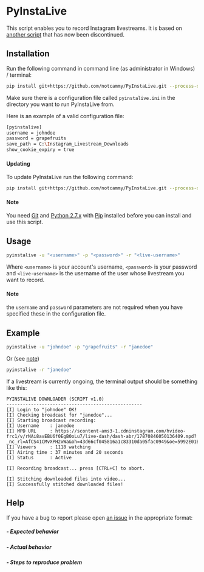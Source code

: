 # PyInstaLive
This script enables you to record Instagram livestreams. It is based on [another script](https://github.com/taengstagram/instagram-livestream-downloader) that has now been discontinued. 

## Installation

Run the following command in command line (as administrator in Windows) / terminal:
```bash
pip install git+https://github.com/notcammy/PyInstaLive.git --process-dependency-links
```

Make sure there is a configuration file called ``pyinstalive.ini`` in the directory you want to run PyInstaLive from.

Here is an example of a valid configuration file:
```bash
[pyinstalive]
username = johndoe
password = grapefruits
save_path = C:\Instagram_Livestream_Downloads
show_cookie_expiry = true
```

#### Updating

To update PyInstaLive run the following command:

```bash
pip install git+https://github.com/notcammy/PyInstaLive.git --process-dependency-links --upgrade
```

#### Note
You need [Git](https://git-scm.com/downloads) and [Python 2.7.x](https://www.python.org/downloads/release/python-2713/) with [Pip](https://pip.pypa.io/en/stable/installing/) installed before you can install and use this script.

## Usage
```bash
pyinstalive -u "<username>" -p "<password>" -r "<live-username>"
```

Where ``<username>`` is your account's username, ``<password>`` is your password and ``<live-username>`` is the username of the user whose livestream you want to record.

#### Note
the `username` and `password` parameters are not required when you have specified these in the configuration file.

## Example
```bash
pyinstalive -u "johndoe" -p "grapefruits" -r "janedoe"
```
Or (see [note](https://github.com/notcammy/PyInstaLive#note-1))
```bash
pyinstalive -r "janedoe"
```

If a livestream is currently ongoing, the terminal output should be something like this:

```
PYINSTALIVE DOWNLOADER (SCRIPT v1.0)
--------------------------------------------------
[I] Login to "johndoe" OK!
[I] Checking broadcast for "janedoe"...
[I] Starting broadcast recording:
[I] Username    : janedoe
[I] MPD URL     : https://scontent-ams3-1.cdninstagram.com/hvideo-frc1/v/rNAi8avEBU6f0EgB0oLu7/live-dash/dash-abr/17870846050136409.mpd?_nc_rl=AfCS41CMvXPH2xWa&oh=43d66cf045816a1c83310da05fac0949&oe=5992E01E
[I] Viewers     : 1118 watching
[I] Airing time : 37 minutes and 20 seconds
[I] Status      : Active

[I] Recording broadcast... press [CTRL+C] to abort.

[I] Stitching downloaded files into video...
[I] Successfully stitched downloaded files!
```

## Help
If you have a bug to report please open [an issue](https://github.com/notcammy/PyInstaLive/issues) in the appropriate format:

##### - Expected behavior


##### - Actual behavior


##### - Steps to reproduce problem
